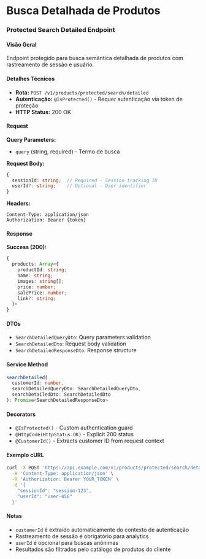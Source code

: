 # Busca Detalhada de Produtos

### Protected Search Detailed Endpoint

#### Visão Geral

Endpoint protegido para busca semântica detalhada de produtos com rastreamento de sessão e usuário.

#### Detalhes Técnicos

- **Rota:** `POST /v1/products/protected/search/detailed`
- **Autenticação:** `@IsProtected()` - Requer autenticação via token de proteção
- **HTTP Status:** 200 OK

#### Request

**Query Parameters:**
- `query` (string, required) - Termo de busca

**Request Body:**
```typescript
{
  sessionId: string;  // Required - Session tracking ID
  userId?: string;    // Optional - User identifier
}
```

**Headers:**
```
Content-Type: application/json
Authorization: Bearer {token}
```

#### Response

**Success (200):**
```typescript
{
  products: Array<{
    productId: string;
    name: string;
    images: string[];
    price: number;
    salePrice: number;
    link?: string;
  }>
}
```

#### DTOs

- `SearchDetailedQueryDto`: Query parameters validation
- `SearchDetailedDto`: Request body validation
- `SearchDetailedResponseDto`: Response structure

#### Service Method

```typescript
searchDetailed(
  customerId: number,
  searchDetailedQueryDto: SearchDetailedQueryDto,
  searchDetailedDto: SearchDetailedDto
): Promise<SearchDetailedResponseDto>
```

#### Decorators

- `@IsProtected()` - Custom authentication guard
- `@HttpCode(HttpStatus.OK)` - Explicit 200 status
- `@CustomerId()` - Extracts customer ID from request context

#### Exemplo cURL

```bash
curl -X POST 'https://api.example.com/v1/products/protected/search/detailed?query=vestido+azul' \
  -H 'Content-Type: application/json' \
  -H 'Authorization: Bearer YOUR_TOKEN' \
  -d '{
    "sessionId": "session-123",
    "userId": "user-456"
  }'
```

#### Notas

- `customerId` é extraído automaticamente do contexto de autenticação
- Rastreamento de sessão é obrigatório para analytics
- `userId` é opcional para buscas anônimas
- Resultados são filtrados pelo catálogo de produtos do cliente
